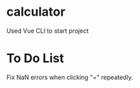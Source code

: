 # calculator

Used Vue CLI to start project

# To Do List

Fix NaN errors when clicking "=" repeatedly.
